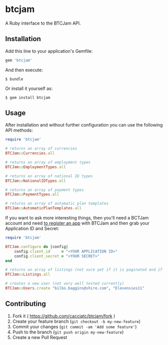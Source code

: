 # btcjam

A Ruby interface to the BTCJam API.

## Installation

Add this line to your application's Gemfile:

```ruby
gem 'btcjam'
```

And then execute:

    $ bundle

Or install it yourself as:

    $ gem install btcjam

## Usage

After installation and without further configuration you can use the following API methods:

```ruby
require 'btcjam'

# returns an array of currencies
BTCJam::Currencies.all

# returns an array of employment types
BTCJam::EmploymentTypes.all

# returns an array of national ID types
BTCJam::NationalIDTypes.all

# returns an array of payment types
BTCJam::PaymentTypes.all

# returns an array of automatic plan templates
BTCJam::AutomaticPlanTemplates.all
```

If you want to ask more interesting things, then you'll need a BCTJam account and need [to register an app](https://btcjam.com/oauth/applications) with BTCJam and then grab your Application ID and Secret:

```ruby
require 'btcjam'

BTCJam.configure do |config|
	config.client_id     = "<YOUR APPLICATION ID>"
	config.client_secret = "<YOUR SECRET>"
end

# returns an array of listings (not sure yet if it is paginated and if so how)
BTCJam::Listings.all

# creates a new user (not very well tested currently)
BTCJam::Users.create "bilbo.baggins@shire.com", "Elevensies11"
```

## Contributing

1. Fork it ( https://github.com/cacciatc/btcjam/fork )
2. Create your feature branch (`git checkout -b my-new-feature`)
3. Commit your changes (`git commit -am 'Add some feature'`)
4. Push to the branch (`git push origin my-new-feature`)
5. Create a new Pull Request
